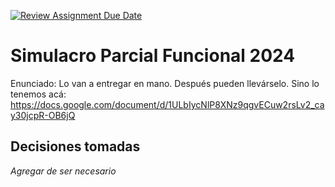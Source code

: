[![Review Assignment Due Date](https://classroom.github.com/assets/deadline-readme-button-24ddc0f5d75046c5622901739e7c5dd533143b0c8e959d652212380cedb1ea36.svg)](https://classroom.github.com/a/4lJ3deX6)
# Simulacro Parcial Funcional 2024

Enunciado: Lo van a entregar en mano. Después pueden llevárselo.
Sino lo tenemos acá: https://docs.google.com/document/d/1ULbIycNlP8XNz9qgvECuw2rsLv2_cay30jcpR-OB6jQ

## Decisiones tomadas

_Agregar de ser necesario_
